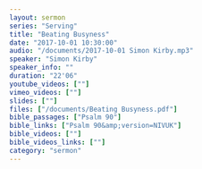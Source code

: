 ```yaml
---
layout: sermon
series: "Serving"
title: "Beating Busyness"
date: "2017-10-01 10:30:00"
audio: "/documents/2017-10-01 Simon Kirby.mp3"
speaker: "Simon Kirby"
speaker_info: ""
duration: "22'06"
youtube_videos: [""]
vimeo_videos: [""]
slides: [""]
files: ["/documents/Beating Busyness.pdf"]
bible_passages: ["Psalm 90"]
bible_links: ["Psalm 90&amp;version=NIVUK"]
bible_videos: [""]
bible_videos_links: [""]
category: "sermon"
---
```

